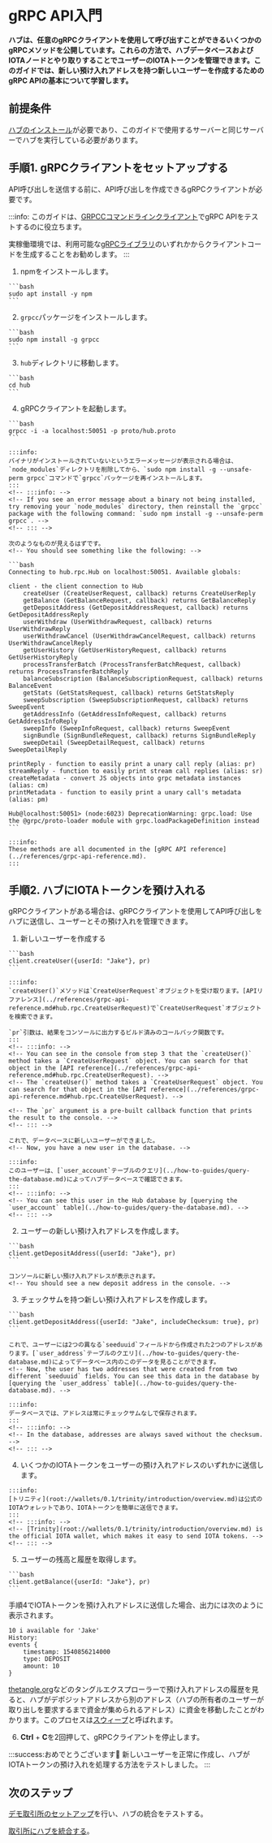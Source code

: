 # gRPC API入門
<!-- # Get started with the gRPC API -->

**ハブは、任意のgRPCクライアントを使用して呼び出すことができるいくつかのgRPCメソッドを公開しています。これらの方法で、ハブデータベースおよびIOTAノードとやり取りすることでユーザーのIOTAトークンを管理できます。このガイドでは、新しい預け入れアドレスを持つ新しいユーザーを作成するためのgRPC APIの基本について学習します。**
<!-- **Hub exposes some gRPC methods that you can call using any gRPC client. These methods allow you to manage users' tokens by interfacing with the Hub database and an IOTA node. In this guide, you learn the basics of the gRPC API to create a new user with some new deposit addresses.** -->

## 前提条件
<!-- ## Prerequisites -->

[ハブのインストール](../how-to-guides/install-hub.md)が必要であり、このガイドで使用するサーバーと同じサーバーでハブを実行している必要があります。
<!-- You must have [installed Hub](../how-to-guides/install-hub.md) and it must be running on the same server as the one you use in this guide. -->

## 手順1. gRPCクライアントをセットアップする
<!-- ## Step 1. Set up the gRPC client -->

API呼び出しを送信する前に、API呼び出しを作成できるgRPCクライアントが必要です。
<!-- Before you can send API calls, you need a gRPC client that can create them. -->

:::info:
このガイドは、[GRPCCコマンドラインクライアント](https://github.com/njpatel/grpcc)でgRPC APIをテストするのに役立ちます。

実稼働環境では、利用可能な[gRPCライブラリ](https://grpc.io/about/)のいずれかからクライアントコードを生成することをお勧めします。
:::
<!-- :::info: -->
<!-- This guide helps you to test the gRPC API with [a GRPCC command-line client](https://github.com/njpatel/grpcc). -->

<!-- For production environments, we recommend generating client code from one of the available [gRPC libraries](https://grpc.io/about/). -->
<!-- ::: -->

1. npmをインストールします。
  <!-- 1. Install npm -->

    ```bash
    sudo apt install -y npm
    ```

2. `grpcc`パッケージをインストールします。
  <!-- 2. Install the `grpcc` package -->

    ```bash
    sudo npm install -g grpcc
    ```

3. `hub`ディレクトリに移動します。
  <!-- 3. Change into the `hub` directory -->

    ```bash
    cd hub
    ```
4. gRPCクライアントを起動します。
  <!-- 3. Start the gRPC client -->

    ```bash
    grpcc -i -a localhost:50051 -p proto/hub.proto
    ```

    :::info:
    バイナリがインストールされていないというエラーメッセージが表示される場合は、`node_modules`ディレクトリを削除してから、`sudo npm install -g --unsafe-perm grpcc`コマンドで`grpcc`パッケージを再インストールします。
    :::
    <!-- :::info: -->
    <!-- If you see an error message about a binary not being installed, try removing your `node_modules` directory, then reinstall the `grpcc` package with the following command: `sudo npm install -g --unsafe-perm grpcc`. -->
    <!-- ::: -->

    次のようなものが見えるはずです。
    <!-- You should see something like the following: -->

    ```bash
    Connecting to hub.rpc.Hub on localhost:50051. Available globals:

    client - the client connection to Hub
        createUser (CreateUserRequest, callback) returns CreateUserReply
        getBalance (GetBalanceRequest, callback) returns GetBalanceReply
        getDepositAddress (GetDepositAddressRequest, callback) returns GetDepositAddressReply
        userWithdraw (UserWithdrawRequest, callback) returns UserWithdrawReply
        userWithdrawCancel (UserWithdrawCancelRequest, callback) returns UserWithdrawCancelReply
        getUserHistory (GetUserHistoryRequest, callback) returns GetUserHistoryReply
        processTransferBatch (ProcessTransferBatchRequest, callback) returns ProcessTransferBatchReply
        balanceSubscription (BalanceSubscriptionRequest, callback) returns BalanceEvent
        getStats (GetStatsRequest, callback) returns GetStatsReply
        sweepSubscription (SweepSubscriptionRequest, callback) returns SweepEvent
        getAddressInfo (GetAddressInfoRequest, callback) returns GetAddressInfoReply
        sweepInfo (SweepInfoRequest, callback) returns SweepEvent
        signBundle (SignBundleRequest, callback) returns SignBundleReply
        sweepDetail (SweepDetailRequest, callback) returns SweepDetailReply

    printReply - function to easily print a unary call reply (alias: pr)
    streamReply - function to easily print stream call replies (alias: sr)
    createMetadata - convert JS objects into grpc metadata instances (alias: cm)
    printMetadata - function to easily print a unary call's metadata (alias: pm)

    Hub@localhost:50051> (node:6023) DeprecationWarning: grpc.load: Use the @grpc/proto-loader module with grpc.loadPackageDefinition instead
    ```

    :::info:
    These methods are all documented in the [gRPC API reference](../references/grpc-api-reference.md).
    :::

## 手順2. ハブにIOTAトークンを預け入れる
<!-- ## Step 2. Deposit IOTA tokens into Hub -->

gRPCクライアントがある場合は、gRPCクライアントを使用してAPI呼び出しをハブに送信し、ユーザーとその預け入れを管理できます。
<!-- When you have a gRPC client, you can use it to send API calls to Hub to manage users and their deposits. -->

1. 新しいユーザーを作成する
  <!-- 1. Create a new user -->

    ```bash
    client.createUser({userId: "Jake"}, pr)
    ```

    :::info:
    `createUser()`メソッドは`CreateUserRequest`オブジェクトを受け取ります。[APIリファレンス](../references/grpc-api-reference.md#hub.rpc.CreateUserRequest)で`CreateUserRequest`オブジェクトを検索できます。

    `pr`引数は、結果をコンソールに出力するビルド済みのコールバック関数です。
    :::
    <!-- :::info: -->
    <!-- You can see in the console from step 3 that the `createUser()` method takes a `CreateUserRequest` object. You can search for that object in the [API reference](../references/grpc-api-reference.md#hub.rpc.CreateUserRequest). -->
    <!-- The `createUser()` method takes a `CreateUserRequest` object. You can search for that object in the [API reference](../references/grpc-api-reference.md#hub.rpc.CreateUserRequest). -->

    <!-- The `pr` argument is a pre-built callback function that prints the result to the console. -->
    <!-- ::: -->

    これで、データベースに新しいユーザーができました。
    <!-- Now, you have a new user in the database. -->

    :::info:
    このユーザーは、[`user_account`テーブルのクエリ](../how-to-guides/query-the-database.md)によってハブデータベースで確認できます。
    :::
    <!-- :::info: -->
    <!-- You can see this user in the Hub database by [querying the `user_account` table](../how-to-guides/query-the-database.md). -->
    <!-- ::: -->

2. ユーザーの新しい預け入れアドレスを作成します。
  <!-- 2. Create a new deposit address for the user -->

    ```bash
    client.getDepositAddress({userId: "Jake"}, pr)
    ```

    コンソールに新しい預け入れアドレスが表示されます。
    <!-- You should see a new deposit address in the console. -->

3. チェックサムを持つ新しい預け入れアドレスを作成します。
  <!-- 3. Create a new deposit address with the checksum -->

    ```bash
    client.getDepositAddress({userId: "Jake", includeChecksum: true}, pr)
    ```

    これで、ユーザーには2つの異なる`seeduuid`フィールドから作成された2つのアドレスがあります。[`user_address`テーブルのクエリ](../how-to-guides/query-the-database.md)によってデータベース内のこのデータを見ることができます。
    <!-- Now, the user has two addresses that were created from two different `seeduuid` fields. You can see this data in the database by [querying the `user_address` table](../how-to-guides/query-the-database.md). -->

    :::info:
    データベースでは、アドレスは常にチェックサムなしで保存されます。
    :::
    <!-- :::info: -->
    <!-- In the database, addresses are always saved without the checksum. -->
    <!-- ::: -->

4. いくつかのIOTAトークンをユーザーの預け入れアドレスのいずれかに送信します。
  <!-- 4. Send some IOTA tokens to one of the user's deposit addresses -->

    :::info:
    [トリニティ](root://wallets/0.1/trinity/introduction/overview.md)は公式のIOTAウォレットであり、IOTAトークンを簡単に送信できます。
    :::
    <!-- :::info: -->
    <!-- [Trinity](root://wallets/0.1/trinity/introduction/overview.md) is the official IOTA wallet, which makes it easy to send IOTA tokens. -->
    <!-- ::: -->

5. ユーザーの残高と履歴を取得します。
  <!-- 5. Get the balance and history for the user -->

    ```bash
    client.getBalance({userId: "Jake"}, pr)
    ```

手順4でIOTAトークンを預け入れアドレスに送信した場合、出力には次のように表示されます。
<!-- If you sent IOTA tokens to the deposit address in step 4, the output should display something like the following: -->

```shell
10 i available for 'Jake'
History:
events {
	timestamp: 1540856214000
	type: DEPOSIT
	amount: 10
}
```

[thetangle.org](https://thetangle.org/)などのタングルエクスプローラーで預け入れアドレスの履歴を見ると、ハブがデポジットアドレスから別のアドレス（ハブの所有者のユーザーが取り出しを要求するまで資金が集められるアドレス）に資金を移動したことがわかります。このプロセスは[スウィープ](../concepts/sweeps.md)と呼ばれます。
<!-- If you look at the deposit address history in a Tangle explorer such as [thetangle.org](https://thetangle.org/), you will see that Hub moved the funds away from the deposit address and into another address (Hub owner's address where funds are aggregated until a user requests a withdrawal). This process is called a [sweep](../concepts/sweeps.md). -->

6. **Ctrl** + **C**を2回押して、gRPCクライアントを停止します。
<!-- 6. Press **Ctrl**+**C** twice to stop the gRPC client -->

:::success:おめでとうございます:tada:
新しいユーザーを正常に作成し、ハブがIOTAトークンの預け入れを処理する方法をテストしました。
:::
<!-- :::success:Congratulations :tada: -->
<!-- You've successfully created a new user and tested how Hub handles deposits of IOTA tokens. -->
<!-- ::: -->

## 次のステップ
<!-- ## Next steps -->

[デモ取引所のセットアップ](../how-to-guides/create-a-demo-exchange.md)を行い、ハブの統合をテストする。
<!-- [Set up a demo exchange](../how-to-guides/create-a-demo-exchange.md) to test an integration of Hub. -->

[取引所にハブを統合する](../how-to-guides/integrate-hub.md)。
<!-- [Integrate Hub into your exchange](../how-to-guides/integrate-hub.md). -->
